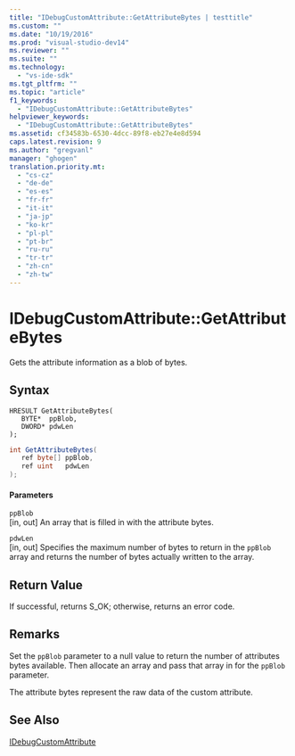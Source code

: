 ```yaml
---
title: "IDebugCustomAttribute::GetAttributeBytes | testtitle"
ms.custom: ""
ms.date: "10/19/2016"
ms.prod: "visual-studio-dev14"
ms.reviewer: ""
ms.suite: ""
ms.technology: 
  - "vs-ide-sdk"
ms.tgt_pltfrm: ""
ms.topic: "article"
f1_keywords: 
  - "IDebugCustomAttribute::GetAttributeBytes"
helpviewer_keywords: 
  - "IDebugCustomAttribute::GetAttributeBytes"
ms.assetid: cf34583b-6530-4dcc-89f8-eb27e4e8d594
caps.latest.revision: 9
ms.author: "gregvanl"
manager: "ghogen"
translation.priority.mt: 
  - "cs-cz"
  - "de-de"
  - "es-es"
  - "fr-fr"
  - "it-it"
  - "ja-jp"
  - "ko-kr"
  - "pl-pl"
  - "pt-br"
  - "ru-ru"
  - "tr-tr"
  - "zh-cn"
  - "zh-tw"
---
```

# IDebugCustomAttribute::GetAttributeBytes
Gets the attribute information as a blob of bytes.  
  
## Syntax  
  
```cpp#  
HRESULT GetAttributeBytes(   
   BYTE*  ppBlob,  
   DWORD* pdwLen  
);  
```  
  
```c#  
int GetAttributeBytes(  
   ref byte[] ppBlob,   
   ref uint   pdwLen  
);  
```  
  
#### Parameters  
 `ppBlob`  
 [in, out] An array that is filled in with the attribute bytes.  
  
 `pdwLen`  
 [in, out] Specifies the maximum number of bytes to return in the `ppBlob` array and returns the number of bytes actually written to the array.  
  
## Return Value  
 If successful, returns S_OK; otherwise, returns an error code.  
  
## Remarks  
 Set the `ppBlob` parameter to a null value to return the number of attributes bytes available. Then allocate an array and pass that array in for the `ppBlob` parameter.  
  
 The attribute bytes represent the raw data of the custom attribute.  
  
## See Also  
 [IDebugCustomAttribute](../extensibility-debugger-reference/idebugcustomattribute.md)